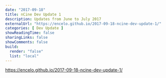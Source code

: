 ```yaml
---
date: "2017-09-18"
title: nCine Dev Update 1
description: Updates from June to July 2017
externalUrl: "https://encelo.github.io/2017-09-18-ncine-dev-update-1/"
categories: [ Dev Update ]
showReadingTime: false
sharingLinks: false
showComments: false
build:
  render: "false"
  list: "local"
---
```


<https://encelo.github.io/2017-09-18-ncine-dev-update-1/>
